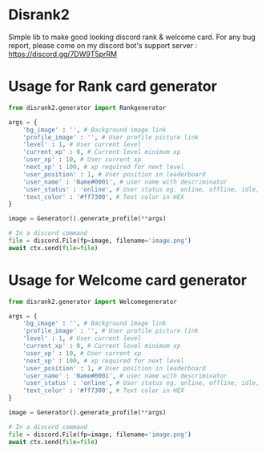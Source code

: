 # Disrank2
Simple lib to make good looking discord rank & welcome card. For any bug report, please come on my discord bot's support server : https://discord.gg/7DW9T5prRM

# Usage for Rank card generator
```py
from disrank2.generator import Rankgenerator

args = {
	'bg_image' : '', # Background image link 
	'profile_image' : '', # User profile picture link
	'level' : 1, # User current level 
	'current_xp' : 0, # Current level minimum xp 
	'user_xp' : 10, # User current xp
	'next_xp' : 100, # xp required for next level
	'user_position' : 1, # User position in leaderboard
	'user_name' : 'Name#0001', # user name with descriminator 
	'user_status' : 'online', # User status eg. online, offline, idle, streaming, dnd
	'text_color' : '#ff7300', # Text color in HEX
}

image = Generator().generate_profile(**args)

# In a discord command
file = discord.File(fp=image, filename='image.png')
await ctx.send(file=file)
```

# Usage for Welcome card generator
```py
from disrank2.generator import Welcomegenerator

args = {
	'bg_image' : '', # Background image link 
	'profile_image' : '', # User profile picture link
	'level' : 1, # User current level 
	'current_xp' : 0, # Current level minimum xp 
	'user_xp' : 10, # User current xp
	'next_xp' : 100, # xp required for next level
	'user_position' : 1, # User position in leaderboard
	'user_name' : 'Name#0001', # user name with descriminator 
	'user_status' : 'online', # User status eg. online, offline, idle, streaming, dnd
	'text_color' : '#ff7300', # Text color in HEX
}

image = Generator().generate_profile(**args)

# In a discord command
file = discord.File(fp=image, filename='image.png')
await ctx.send(file=file)
```